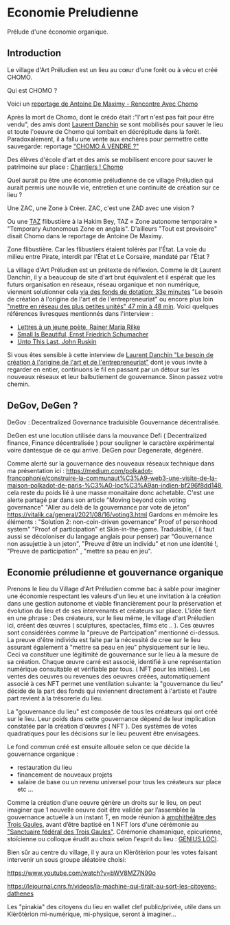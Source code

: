 
# Economie Preludienne
Prélude d'une économie organique. 



## Introduction

Le village d'Art Préludien est un lieu au cœur d'une forêt ou à vécu et créé CHOMO.

Qui est CHOMO ? 

Voici un [reportage de Antoine De Maximy - Rencontre Avec Chomo](https://www.youtube.com/watch?v=ksZHabIC5js)

Après la mort de Chomo, dont le crédo était :"l'art n'est pas fait pour être vendu", des amis dont [Laurent Danchin](https://fr.wikipedia.org/wiki/Laurent_Danchin) se sont mobilisés pour sauver le lieu et toute l'oeuvre de Chomo qui tombait en décrépitude dans la forêt. 
Paradoxalement, il a fallu une vente aux enchères pour permettre cette sauvegarde: reportage ["CHOMO À VENDRE ?"](https://www.youtube.com/watch?v=4nGTL5TVLMo)

Des élèves d'école d'art et des amis se mobilisent encore pour sauver le patrimoine sur place : [Chantiers ! Chomo](https://www.youtube.com/watch?v=WRH941lT8HQ)

Quel aurait pu être une économie préludienne de ce village Préludien qui aurait permis une nouvlle vie, entretien et une continuité de création sur ce lieu ?

Une ZAC, une Zone à Créer. ZAC, c'est une ZAD avec une vision ?

Ou une [TAZ](https://fr.wikipedia.org/wiki/Zone_autonome_temporaire) flibustière à la Hakim Bey, TAZ « Zone autonome temporaire » "Temporary Autonomous Zone en anglais". D'ailleurs "Tout est provisoire" disait Chomo dans le reportage de Antoine De Maximy.

Zone flibustière. Car les flibustiers étaient tolérés par l'État. La voie du milieu entre Pirate, interdit par l'État et Le Corsaire, mandaté par l'État ?

La village d'Art Préludien est un prétexte de réflexion. 
Comme le dit Laurent Danchin, il y a beaucoup de site d'art brut équivalent et il espérait que les futurs organisation en réseaux, réseau organique et non numérique, viennent solutionner cela [via des fonds de dotation: 33e minutes](https://youtu.be/TonwphxSwak?t=2026) "Le besoin de création à l'origine de l'art et de l'entrepreneuriat"  ou encore plus loin ["mettre en réseau des plus petites unités" 47 min à 48 min](https://youtu.be/TonwphxSwak?t=2822).
Voici quelques références livresques mentionnés dans l'interview :
- [Lettres à un jeune poète, Rainer Maria Rilke](https://fr.wikipedia.org/wiki/Lettres_%C3%A0_un_jeune_po%C3%A8te)
- [Small Is Beautiful, Ernst Friedrich Schumacher](https://fr.wikipedia.org/wiki/Small_is_beautiful)
- [Unto This Last, John Ruskin](https://fr.wikipedia.org/wiki/Unto_This_Last)

Si vous êtes sensible à cette interview de [Laurent Danchin "Le besoin de création à l'origine de l'art et de l'entrepreneuriat"](https://youtu.be/TonwphxSwak) dont je vous invite à regarder en entier, continuons le fil en passant par un détour sur les nouveaux réseaux et leur balbutiement de gouvernance. Sinon passez votre chemin.




## DeGov, DeGen ?

DeGov : Decentralized Governance traduisible Gouvernance décentralisée.

DeGen est une locution utilisée dans la mouvance Defi ( Decentralized finance, Finance décentralisée ) pour souligner le caractère expérimental voire dantesque de ce qui arrive. DeGen pour Degenerate, dégénéré.

Comme alerté sur la gouvernance des nouveaux réseaux technique dans ma présentation ici : https://medium.com/polkadot-francophonie/construire-la-communaut%C3%A9-web3-une-visite-de-la-maison-polkadot-de-paris-%C3%A0-loc%C3%A9an-indien-bf296f8dd148, cela reste du poids lié à une masse monaitaire donc achetable.
C'est une alerte partagé par dans son article "Moving beyond coin voting governance" "Aller au delà de la gouvernance par vote de jeton"  https://vitalik.ca/general/2021/08/16/voting3.html
Gardons en mémoire les éléments : "Solution 2: non-coin-driven governance" Proof of personhood system" "Proof of participation" et Skin-in-the-game. 
Traduisible, ( il faut aussi se décoloniser du langage anglais pour penser) par "Gouvernance non assujettie à un jeton", "Preuve d'être un individu" et non une identité !, "Preuve de participation" , "mettre sa peau en jeu".

## Economie préludienne et gouvernance organique

Prenons le lieu du Village d'Art Préludien comme bac à sable pour imaginer une économie respectant les valeurs d'un lieu et une invitation à la création dans une gestion autonome et viable financièrement pour la préservation et évolution du lieu et de ses intervenants et créateurs sur place.
L'idée tient en une phrase :
Des créateurs, sur le lieu même, le village d'art Préludien ici, créent des œuvres ( sculptures, spectacles, films etc .. ). Ces œuvres sont considérées comme la "preuve de Partcipation" mentionné ci-dessus. La preuve d'être individu est faite par la nécessité de cree sur le lieu assurant également à "mettre sa peau en jeu" physiquement sur le lieu. Ceci va constituer une légitimité de gouvernance sur le lieu à la mesure de sa création.
Chaque œuvre carré est associé, identifié à une représentation numérique consultable et vérifiable par tous.  ( NFT pour les initiés).
Les ventes des oeuvres ou revenues des oeuvres créées, automatiquement associé à ces NFT permet une ventilation suivante: 
la "gouvernance du lieu" décide de la part des fonds qui reviennent directement à l'artiste et l'autre part revient à la trésorerie du lieu.

La "gouvernance du lieu" est composée de tous les créateurs qui ont créé sur le lieu. Leur poids dans cette gouvernance dépend de leur implication constatée par la création d'œuvres ( NFT ). 
Des systèmes de votes quadratiques pour les décisions sur le lieu peuvent être envisagées.


Le fond commun créé est ensuite allouée selon ce que décide la gouvernance organique :
- restauration du lieu
- financement de nouveaux projets
- salaire de base ou un revenu universel pour tous les créateurs sur place etc ...


Comme la création d’une oeuvre génère un droits sur le lieu, on peut imaginer que 1 nouvelle oeuvre doit être validée par l’assemblée la gouvernance actuelle à un instant T, en mode réunion à [amphithéâtre des Trois Gaules](https://fr.wikipedia.org/wiki/Amphith%C3%A9%C3%A2tre_des_Trois_Gaules), avant d’être baptisé en 1 NFT lors d'une cérémonie au ["Sanctuaire fédéral des Trois Gaules"](https://fr.wikipedia.org/wiki/Sanctuaire_f%C3%A9d%C3%A9ral_des_Trois_Gaules). Cérémonie chamanique, epicurienne, stoïcienne ou colloque érudit au choix selon l'esprit du lieu : [GENIUS LOCI](https://fr.wikipedia.org/wiki/Genius_loci).

Bien sûr au centre du village, il y aura un Klèrôtèrion pour les votes faisant intervenir un sous groupe aléatoire choisi:

https://www.youtube.com/watch?v=bWV8MZ7N90o

https://lejournal.cnrs.fr/videos/la-machine-qui-tirait-au-sort-les-citoyens-dathenes

Les "pinakia" des citoyens du lieu  en wallet clef public/privée, utile dans un Klèrôtèrion mi-numérique, mi-physique, seront à imaginer...

